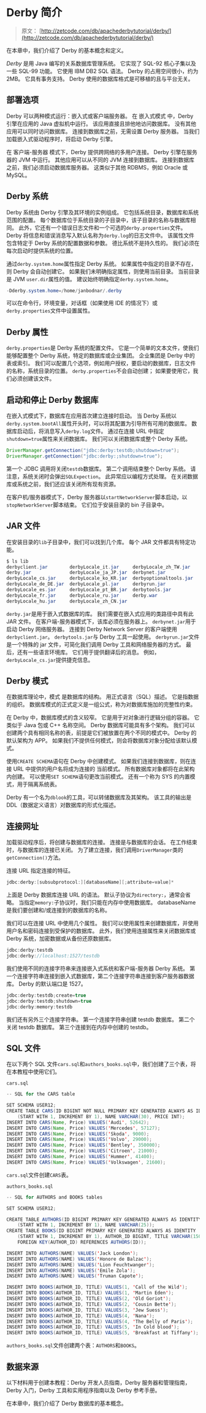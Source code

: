 # Derby 简介

> 原文： [http://zetcode.com/db/apachederbytutorial/derby/](http://zetcode.com/db/apachederbytutorial/derby/)

在本章中，我们介绍了 Derby 的基本概念和定义。

_Derby_ 是用 Java 编写的关系数据库管理系统。 它实现了 SQL-92 核心子集以及一些 SQL-99 功能。 它使用 IBM DB2 SQL 语法。 Derby 的占用空间很小，约为 2MB。 它具有事务支持。 Derby 使用的数据库格式是可移植的且与平台无关。

## 部署选项

Derby 可以两种模式运行：嵌入式或客户端服务器。 在 嵌入式模式 中，Derby 引擎在应用的 Java 虚拟机中运行。 该应用直接且排他地访问数据库。 没有其他应用可以同时访问数据库。 连接到数据库之前，无需设置 Derby 服务器。 当我们加载嵌入式驱动程序时，将启动 Derby 引擎。

在 客户端-服务器 模式下，Derby 提供跨网络的多用户连接。 Derby 引擎在服务器的 JVM 中运行。 其他应用可以从不同的 JVM 连接到数据库。 连接到数据库之前，我们必须启动数据库服务器。 这类似于其他 RDBMS，例如 Oracle 或 MySQL。

## Derby 系统

Derby 系统由 Derby 引擎及其环境的实例组成。 它包括系统目录，数据库和系统范围的配置。 每个数据库位于系统目录的子目录中，该子目录的名称与数据库相同。 此外，它还有一个错误日志文件和一个可选的`derby.properties`文件。 Derby 将信息和错误消息写入默认名称为`derby.log`的日志文件中。 该属性文件包含特定于 Derby 系统的配置数据和参数。 德比系统不是持久性的。 我们必须在每次启动时提供系统的位置。

通过`derby.system.home`属性指定 Derby 系统。 如果属性中指定的目录不存在，则 Derby 会自动创建它。 如果我们未明确指定属性，则使用当前目录。 当前目录是 JVM `user.dir`属性的值。 建议始终明确指定`derby.system.home`。

```java
-Dderby.system.home=/home/janbodnar/.derby

```

可以在命令行，环境变量，对话框（如果使用 IDE 的情况下）或`derby.properties`文件中设置属性。

## Derby 属性

`derby.properties`是 Derby 系统的配置文件。 它是一个简单的文本文件，使我们能够配置整个 Derby 系统，特定的数据库或企业集团。 企业集团是 Derby 中的表或索引。 我们可以配置几个选项，例如用户授权，要启动的数据库，日志文件的名称，系统目录的位置。 `derby.properties`不会自动创建； 如果要使用它，我们必须创建该文件。

## 启动和停止 Derby 数据库

在嵌入式模式下，数据库在应用首次建立连接时启动。 当 Derby 系统以`derby.system.bootAll`属性开头时，可以将其配置为引导所有可用的数据库。 数据库启动后，将消息写入`derby.log`文件。 通过在连接 URL 中指定`shutdown=true`属性来关闭数据库。 我们可以关闭数据库或整个 Derby 系统。

```java
DriverManager.getConnection("jdbc:derby:testdb;shutdown=true");
DriverManager.getConnection("jdbc:derby:;shutdown=true");

```

第一个 JDBC 调用将关闭`testdb`数据库。 第二个调用结束整个 Derby 系统。 请注意，系统关闭时会弹出`SQLExpection`。 此异常应以编程方式处理。 在关闭数据库或系统之前，我们还应该关闭所有现有资源。

在客户机/服务器模式下，Derby 服务器以`startNetworkServer`脚本启动，以`stopNetworkServer`脚本结束。 它们位于安装目录的 bin 子目录中。

## JAR 文件

在安装目录的`lib`子目录中，我们可以找到几个库。 每个 JAR 文件都具有特定功能。

```java
$ ls lib
derbyclient.jar        derbyLocale_it.jar     derbyLocale_zh_TW.jar
derby.jar              derbyLocale_ja_JP.jar  derbynet.jar
derbyLocale_cs.jar     derbyLocale_ko_KR.jar  derbyoptionaltools.jar
derbyLocale_de_DE.jar  derbyLocale_pl.jar     derbyrun.jar
derbyLocale_es.jar     derbyLocale_pt_BR.jar  derbytools.jar
derbyLocale_fr.jar     derbyLocale_ru.jar     derby.war
derbyLocale_hu.jar     derbyLocale_zh_CN.jar

```

`derby.jar`是用于嵌入式数据库的库。 我们需要在嵌入式应用的类路径中具有此 JAR 文件。 在客户端-服务器模式下，该库必须在服务器上。 `derbynet.jar`用于启动 Derby 网络服务器。 连接到 Derby Network Server 的客户端使用`derbyclient.jar`。 `derbytools.jar`与 Derby 工具一起使用。 `derbyrun.jar`文件是一个特殊的 jar 文件，可简化我们调用 Derby 工具和网络服务器的方式。 最后，还有一些语言环境库。 它们用于提供翻译后的消息。 例如，`derbyLocale_cs.jar`提供捷克信息。

## Derby 模式

在数据库理论中，模式 是数据库的结构。 用正式语言（SQL）描述。 它是指数据的组织。 数据库模式的正式定义是一组公式，称为对数据库施加的完整性约束。

在 Derby 中，数据库模式的含义较窄。 它是用于对对象进行逻辑分组的容器。 它类似于 Java 包或 C++ 名称空间。 Derby 数据库可能具有多个架构。 我们可以创建两个具有相同名称的表，前提是它们被放置在两个不同的模式中。 Derby 的默认架构为 APP。 如果我们不提供任何模式，则会将数据库对象分配给该默认模式。

使用`CREATE SCHEMA`语句在 Derby 中创建模式。 如果我们连接到数据库，则在连接 URL 中提供的用户名将成为连接的 当前模式。 所有数据库对象都将在此架构内创建。 可以使用`SET SCHEMA`语句更改当前模式。 还有一个称为 SYS 的内置模式，用于隔离系统表。

Derby 有一个名为`dblook`的工具，可以转储数据库及其架构。 该工具的输出是 DDL（数据定义语言）对数据库的形式化描述。

## 连接网址

加载驱动程序后，将创建与数据库的连接。 连接是与数据库的会话。 在工作结束时，与数据库的连接已关闭。 为了建立连接，我们调用`DriverManager`类的`getConnection()`方法。

连接 URL 指定连接的特征。

```java
jdbc:derby:[subsubprotocol:][databaseName][;attribute=value]*

```

上面是 Derby 数据库连接 URL 的语法。 默认子协议为`directory:`，通常会省略。 当指定`memory:`子协议时，我们只能在内存中使用数据库。 databaseName 是我们要创建和/或连接到的数据库的名称。

我们可以在连接 URL 中使用几个属性。 我们可以使用属性来创建数据库，并使用用户名和密码连接到受保护的数据库。 此外，我们使用连接属性来关闭数据库或 Derby 系统，加密数据或从备份还原数据库。

```java
jdbc:derby:testdb
jdbc:derby://localhost:1527/testdb

```

我们使用不同的连接字符串来连接嵌入式系统和客户端-服务器 Derby 系统。 第一个连接字符串连接到嵌入式数据库，第二个连接字符串连接到客户服务器数据库。 Derby 的默认端口是 1527。

```java
jdbc:derby:testdb;create=true
jdbc:derby:testdb;shutdown=true
jdbc:derby:memory:testdb

```

我们还有另外三个连接字符串。 第一个连接字符串创建 testdb 数据库。 第二个关闭 testdb 数据库。 第三个连接到在内存中创建的 testdb。

## SQL 文件

在以下两个 SQL 文件`cars.sql`和`authors_books.sql`中，我们创建了三个表，将在本教程中使用它们。

`cars.sql`

```java
-- SQL for the CARS table

SET SCHEMA USER12;
CREATE TABLE CARS(ID BIGINT NOT NULL PRIMARY KEY GENERATED ALWAYS AS IDENTITY 
    (START WITH 1, INCREMENT BY 1), NAME VARCHAR(30), PRICE INT);
INSERT INTO CARS(Name, Price) VALUES('Audi', 52642);
INSERT INTO CARS(Name, Price) VALUES('Mercedes', 57127);
INSERT INTO CARS(Name, Price) VALUES('Skoda', 9000);
INSERT INTO CARS(Name, Price) VALUES('Volvo', 29000);
INSERT INTO CARS(Name, Price) VALUES('Bentley', 350000);
INSERT INTO CARS(Name, Price) VALUES('Citroen', 21000);
INSERT INTO CARS(Name, Price) VALUES('Hummer', 41400);
INSERT INTO CARS(Name, Price) VALUES('Volkswagen', 21600);

```

`cars.sql`文件创建`CARS`表。

`authors_books.sql`

```java
-- SQL for AUTHORS and BOOKS tables

SET SCHEMA USER12;

CREATE TABLE AUTHORS(ID BIGINT PRIMARY KEY GENERATED ALWAYS AS IDENTITY 
    (START WITH 1, INCREMENT BY 1), NAME VARCHAR(25));
CREATE TABLE BOOKS(ID BIGINT PRIMARY KEY GENERATED ALWAYS AS IDENTITY 
    (START WITH 1, INCREMENT BY 1), AUTHOR_ID BIGINT, TITLE VARCHAR(150), 
    FOREIGN KEY(AUTHOR_ID) REFERENCES AUTHORS(ID));

INSERT INTO AUTHORS(NAME) VALUES('Jack London');
INSERT INTO AUTHORS(NAME) VALUES('Honore de Balzac');
INSERT INTO AUTHORS(NAME) VALUES('Lion Feuchtwanger');
INSERT INTO AUTHORS(NAME) VALUES('Emile Zola');
INSERT INTO AUTHORS(NAME) VALUES('Truman Capote');

INSERT INTO BOOKS(AUTHOR_ID, TITLE) VALUES(1, 'Call of the Wild');
INSERT INTO BOOKS(AUTHOR_ID, TITLE) VALUES(1, 'Martin Eden');
INSERT INTO BOOKS(AUTHOR_ID, TITLE) VALUES(2, 'Old Goriot');
INSERT INTO BOOKS(AUTHOR_ID, TITLE) VALUES(2, 'Cousin Bette');
INSERT INTO BOOKS(AUTHOR_ID, TITLE) VALUES(3, 'Jew Suess');
INSERT INTO BOOKS(AUTHOR_ID, TITLE) VALUES(4, 'Nana');
INSERT INTO BOOKS(AUTHOR_ID, TITLE) VALUES(4, 'The Belly of Paris');
INSERT INTO BOOKS(AUTHOR_ID, TITLE) VALUES(5, 'In Cold blood');
INSERT INTO BOOKS(AUTHOR_ID, TITLE) VALUES(5, 'Breakfast at Tiffany');

```

`authors_books.sql`文件创建两个表：`AUTHORS`和`BOOKS`。

## 数据来源

以下材料用于创建本教程：Derby 开发人员指南，Derby 服务器和管理指南，Derby 入门，Derby 工具和实用程序指南以及 Derby 参考手册。

在本章中，我们介绍了 Derby 数据库的基本概念。